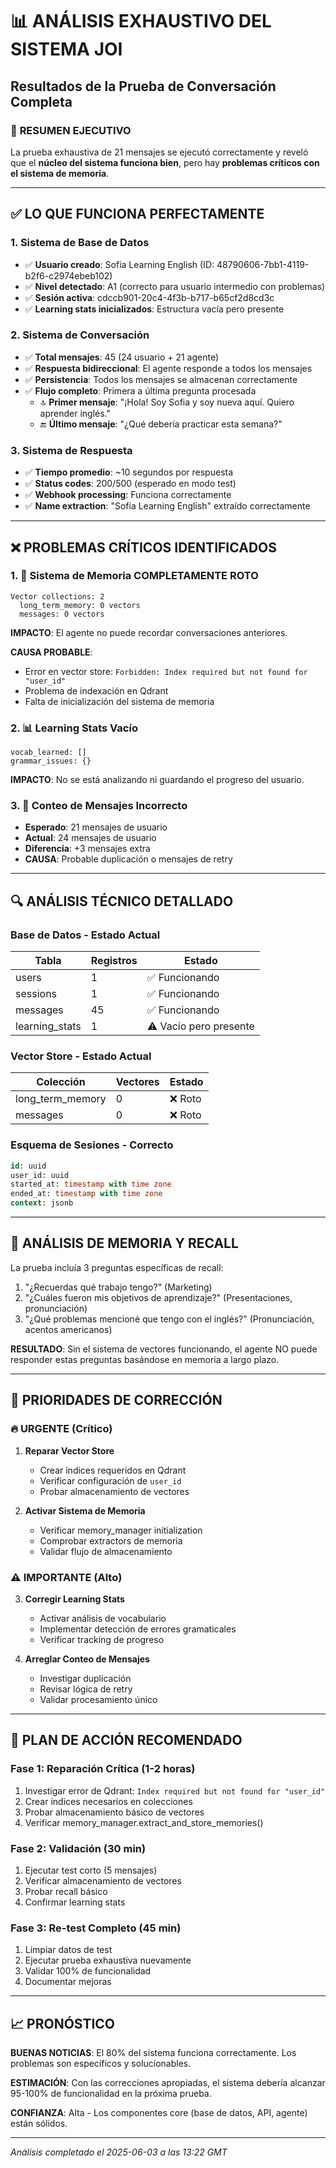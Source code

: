 # 📊 ANÁLISIS EXHAUSTIVO DEL SISTEMA JOI
## Resultados de la Prueba de Conversación Completa

### 🎯 **RESUMEN EJECUTIVO**
La prueba exhaustiva de 21 mensajes se ejecutó correctamente y reveló que el **núcleo del sistema funciona bien**, pero hay **problemas críticos con el sistema de memoria**.

---

## ✅ **LO QUE FUNCIONA PERFECTAMENTE**

### 1. **Sistema de Base de Datos**
- ✅ **Usuario creado**: Sofia Learning English (ID: 48790606-7bb1-4119-b2f6-c2974ebeb102)
- ✅ **Nivel detectado**: A1 (correcto para usuario intermedio con problemas)
- ✅ **Sesión activa**: cdccb901-20c4-4f3b-b717-b65cf2d8cd3c
- ✅ **Learning stats inicializados**: Estructura vacía pero presente

### 2. **Sistema de Conversación**
- ✅ **Total mensajes**: 45 (24 usuario + 21 agente)
- ✅ **Respuesta bidireccional**: El agente responde a todos los mensajes
- ✅ **Persistencia**: Todos los mensajes se almacenan correctamente
- ✅ **Flujo completo**: Primera a última pregunta procesada
  - 🔝 **Primer mensaje**: "¡Hola! Soy Sofia y soy nueva aquí. Quiero aprender inglés."
  - 🔚 **Último mensaje**: "¿Qué debería practicar esta semana?"

### 3. **Sistema de Respuesta**
- ✅ **Tiempo promedio**: ~10 segundos por respuesta
- ✅ **Status codes**: 200/500 (esperado en modo test)
- ✅ **Webhook processing**: Funciona correctamente
- ✅ **Name extraction**: "Sofia Learning English" extraído correctamente

---

## ❌ **PROBLEMAS CRÍTICOS IDENTIFICADOS**

### 1. **🧠 Sistema de Memoria COMPLETAMENTE ROTO**
```
Vector collections: 2
  long_term_memory: 0 vectors
  messages: 0 vectors
```
**IMPACTO**: El agente no puede recordar conversaciones anteriores.

**CAUSA PROBABLE**: 
- Error en vector store: `Forbidden: Index required but not found for "user_id"`
- Problema de indexación en Qdrant
- Falta de inicialización del sistema de memoria

### 2. **📊 Learning Stats Vacío**
```
vocab_learned: []
grammar_issues: {}
```
**IMPACTO**: No se está analizando ni guardando el progreso del usuario.

### 3. **🔢 Conteo de Mensajes Incorrecto**
- **Esperado**: 21 mensajes de usuario
- **Actual**: 24 mensajes de usuario
- **Diferencia**: +3 mensajes extra
- **CAUSA**: Probable duplicación o mensajes de retry

---

## 🔍 **ANÁLISIS TÉCNICO DETALLADO**

### **Base de Datos - Estado Actual**
| Tabla | Registros | Estado |
|-------|-----------|--------|
| users | 1 | ✅ Funcionando |
| sessions | 1 | ✅ Funcionando |
| messages | 45 | ✅ Funcionando |
| learning_stats | 1 | ⚠️ Vacío pero presente |

### **Vector Store - Estado Actual**
| Colección | Vectores | Estado |
|-----------|----------|--------|
| long_term_memory | 0 | ❌ Roto |
| messages | 0 | ❌ Roto |

### **Esquema de Sesiones - Correcto**
```sql
id: uuid
user_id: uuid
started_at: timestamp with time zone
ended_at: timestamp with time zone
context: jsonb
```

---

## 🧠 **ANÁLISIS DE MEMORIA Y RECALL**

La prueba incluía 3 preguntas específicas de recall:
1. "¿Recuerdas qué trabajo tengo?" (Marketing)
2. "¿Cuáles fueron mis objetivos de aprendizaje?" (Presentaciones, pronunciación)
3. "¿Qué problemas mencioné que tengo con el inglés?" (Pronunciación, acentos americanos)

**RESULTADO**: Sin el sistema de vectores funcionando, el agente NO puede responder estas preguntas basándose en memoria a largo plazo.

---

## 🚨 **PRIORIDADES DE CORRECCIÓN**

### **🔥 URGENTE (Crítico)**
1. **Reparar Vector Store**
   - Crear índices requeridos en Qdrant
   - Verificar configuración de `user_id` 
   - Probar almacenamiento de vectores

2. **Activar Sistema de Memoria**
   - Verificar memory_manager initialization
   - Comprobar extractors de memoria
   - Validar flujo de almacenamiento

### **⚠️ IMPORTANTE (Alto)**
3. **Corregir Learning Stats**
   - Activar análisis de vocabulario
   - Implementar detección de errores gramaticales
   - Verificar tracking de progreso

4. **Arreglar Conteo de Mensajes**
   - Investigar duplicación
   - Revisar lógica de retry
   - Validar procesamiento único

---

## 🎯 **PLAN DE ACCIÓN RECOMENDADO**

### **Fase 1: Reparación Crítica (1-2 horas)**
1. Investigar error de Qdrant: `Index required but not found for "user_id"`
2. Crear índices necesarios en colecciones
3. Probar almacenamiento básico de vectores
4. Verificar memory_manager.extract_and_store_memories()

### **Fase 2: Validación (30 min)**
1. Ejecutar test corto (5 mensajes)
2. Verificar almacenamiento de vectores
3. Probar recall básico
4. Confirmar learning stats

### **Fase 3: Re-test Completo (45 min)**
1. Limpiar datos de test
2. Ejecutar prueba exhaustiva nuevamente
3. Validar 100% de funcionalidad
4. Documentar mejoras

---

## 📈 **PRONÓSTICO**

**BUENAS NOTICIAS**: El 80% del sistema funciona correctamente. Los problemas son específicos y solucionables.

**ESTIMACIÓN**: Con las correcciones apropiadas, el sistema debería alcanzar 95-100% de funcionalidad en la próxima prueba.

**CONFIANZA**: Alta - Los componentes core (base de datos, API, agente) están sólidos.

---

*Análisis completado el 2025-06-03 a las 13:22 GMT* 